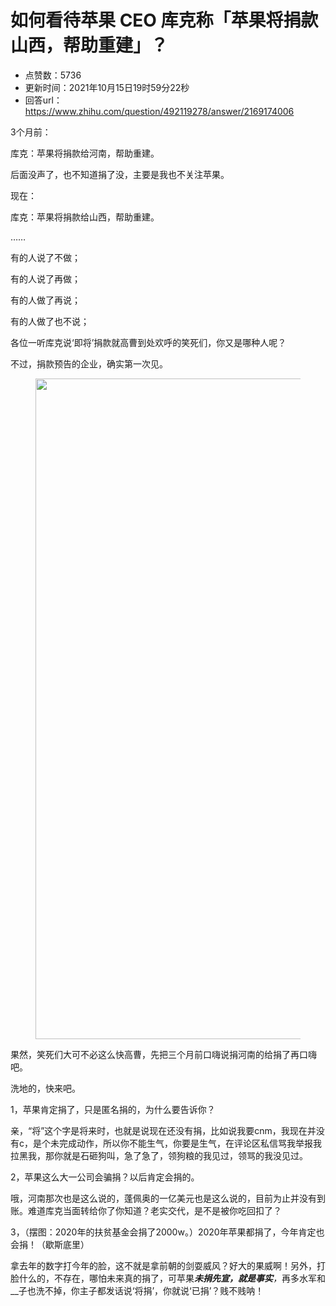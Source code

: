 # 如何看待苹果 CEO 库克称「苹果将捐款山西，帮助重建」？
- 点赞数：5736
- 更新时间：2021年10月15日19时59分22秒
- 回答url：https://www.zhihu.com/question/492119278/answer/2169174006
<body>
 <p data-pid="FmeHV49E">3个月前：</p>
 <p data-pid="LIuiihe-">库克：苹果将捐款给河南，帮助重建。</p>
 <p data-pid="tkxmu5Qp">后面没声了，也不知道捐了没，主要是我也不关注苹果。</p>
 <p data-pid="H25zrior">现在：</p>
 <p data-pid="vXajV807">库克：苹果将捐款给山西，帮助重建。</p>
 <p data-pid="MfKytYVe">……</p>
 <p data-pid="-AZBNwaB">有的人说了不做；</p>
 <p data-pid="SlYg0PJX">有的人说了再做；</p>
 <p data-pid="mFur5Om5">有的人做了再说；</p>
 <p data-pid="Pjr7yYf6">有的人做了也不说；</p>
 <p data-pid="di7bluXs">各位一听库克说‘即将’捐款就高曹到处欢呼的笑死们，你又是哪种人呢？</p>
 <p data-pid="ZL0WmDOh">不过，捐款预告的企业，确实第一次见。</p>
 <figure data-size="normal">
  <img src="https://picx.zhimg.com/50/v2-5b25fa090b0fd41d65ffde7213f07da4_720w.jpg?source=1940ef5c" data-rawwidth="1057" data-rawheight="426" data-size="normal" data-caption="" data-original-token="v2-49c4a748e12f7db494d2690b88cf889e" data-default-watermark-src="https://pic1.zhimg.com/50/v2-dae6b159b25d5144c96ed7722db52246_720w.jpg?source=1940ef5c" class="origin_image zh-lightbox-thumb" width="1057" data-original="https://picx.zhimg.com/v2-5b25fa090b0fd41d65ffde7213f07da4_r.jpg?source=1940ef5c">
 </figure>
 <p data-pid="mN8Qv5-B">果然，笑死们大可不必这么快高曹，先把三个月前口嗨说捐河南的给捐了再口嗨吧。</p>
 <p data-pid="eA3gEi-B">洗地的，快来吧。</p>
 <p data-pid="Jgz-8JQ-">1，苹果肯定捐了，只是匿名捐的，为什么要告诉你？</p>
 <p data-pid="V6dP7_N9">亲，“将”这个字是将来时，也就是说现在还没有捐，比如说我要cnm，我现在并没有c，是个未完成动作，所以你不能生气，你要是生气，在评论区私信骂我举报我拉黑我，那你就是石砸狗叫，急了急了，领狗粮的我见过，领骂的我没见过。</p>
 <p data-pid="AhTvtJyk">2，苹果这么大一公司会骗捐？以后肯定会捐的。</p>
 <p data-pid="LxEnJUFB">哦，河南那次也是这么说的，蓬佩奥的一亿美元也是这么说的，目前为止并没有到账。难道库克当面转给你了你知道？老实交代，是不是被你吃回扣了？</p>
 <p data-pid="cDTgiSZX">3，（摆图：2020年的扶贫基金会捐了2000w。）2020年苹果都捐了，今年肯定也会捐！（歇斯底里）</p>
 <p data-pid="9tt4rft4">拿去年的数字打今年的脸，这不就是拿前朝的剑耍威风？好大的果威啊！另外，打脸什么的，不存在，哪怕未来真的捐了，可苹果<b><i>未捐先宣，就是事实</i></b><i>，</i>再多水军和__子也洗不掉，你主子都发话说‘将捐’，你就说‘已捐’？贱不贱呐！</p>
</body>